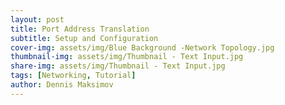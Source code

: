 ```yaml
---
layout: post
title: Port Address Translation
subtitle: Setup and Configuration
cover-img: assets/img/Blue Background -Network Topology.jpg
thumbnail-img: assets/img/Thumbnail - Text Input.jpg
share-img: assets/img/Thumbnail - Text Input.jpg
tags: [Networking, Tutorial]
author: Dennis Maksimov
---
```

